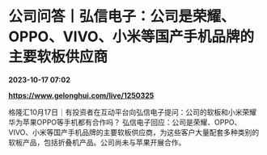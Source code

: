 # 公司问答丨弘信电子：公司是荣耀、OPPO、VIVO、小米等国产手机品牌的主要软板供应商

**2023-10-17 07:02**

**https://www.gelonghui.com/live/1250325**

格隆汇10月17日｜有投资者在互动平台向弘信电子提问：公司的软板和小米荣耀华为苹果OPPO等手机都有合作吗？ 弘信电子回应：公司是荣耀、OPPO、VIVO、小米等国产手机品牌的主要软板供应商，为这些客户大量配套多种类别的软板产品，包括折叠机产品。公司尚未与苹果开展合作。